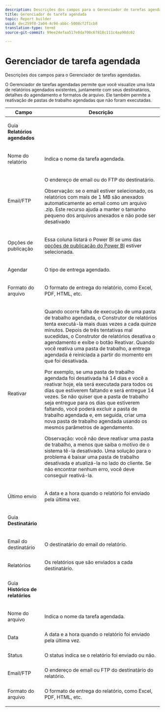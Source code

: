 ```yaml
---
description: Descrições dos campos para o Gerenciador de tarefas agendadas.
title: Gerenciador de tarefa agendada
topic: Report builder
uuid: dec259f0-2a04-4c94-abbc-5008cf2f1cb8
translation-type: tm+mt
source-git-commit: 99ee24efaa517e8da700c67818c111c4aa90dc02

---
```



# Gerenciador de tarefa agendada

Descrições dos campos para o Gerenciador de tarefas agendadas.

O Gerenciador de tarefas agendadas permite que você visualize uma lista de relatórios agendados existentes, juntamente com seus destinatários, detalhes do agendamento e formatos de arquivo. Ele também permite a reativação de pastas de trabalho agendadas que não foram executadas.

<table id="table_21B07A0B5F1D4435A4E882E45A7A6B6E"> 
 <thead> 
  <tr> 
   <th colname="col1" class="entry"> Campo </th> 
   <th colname="col2" class="entry"> Descrição </th> 
  </tr> 
 </thead>
 <tbody> 
  <tr> 
   <td colname="col1"> <p>Guia<b> Relatórios agendados</b> </p> </td> 
   <td colname="col2"> </td> 
  </tr> 
  <tr> 
   <td colname="col1"> <p>Nome do relatório </p> </td> 
   <td colname="col2"> <p>Indica o nome da tarefa agendada. </p> </td> 
  </tr> 
  <tr> 
   <td colname="col1"> <p> Email/FTP </p> </td> 
   <td colname="col2"> <p>O endereço de email ou do FTP do destinatário. </p> <p>Observação: se o email estiver selecionado, os relatórios com mais de 1 MB são anexados automaticamente ao email como um arquivo .zip. Este recurso ajuda a manter o tamanho pequeno dos arquivos anexados e não pode ser desativado </p> </td> 
  </tr> 
  <tr> 
   <td colname="col1"> <p>Opções de publicação </p> </td> 
   <td colname="col2"> <p>Essa coluna listará o Power BI se ums das <a href="/help/analyze/report-builder/c-publish-power-bi/integration-power-bi.md"  > opções de publicação do Power BI</a> estiver selecionada. </p> </td> 
  </tr> 
  <tr> 
   <td colname="col1"> <p>Agendar </p> </td> 
   <td colname="col2"> <p>O tipo de entrega agendado. </p> </td> 
  </tr> 
  <tr> 
   <td colname="col1"> <p> Formato do arquivo </p> </td> 
   <td colname="col2"> <p> O formato de entrega do relatório, como Excel, PDF, HTML, etc. </p> </td> 
  </tr> 
  <tr> 
   <td colname="col1"> <p>Reativar </p> </td> 
   <td colname="col2"> <p>Quando ocorre falha de execução de uma pasta de trabalho agendada, o Construtor de relatórios tenta executá-la mais duas vezes a cada quinze minutos. Depois de três tentativas mal sucedidas, o Construtor de relatórios desativa o agendamento e exibe o botão <span class="wintitle">Reativar</span>. Quando você reativa uma pasta de trabalho, a entrega agendada é reiniciada a partir do momento em que foi desativada. </p> <p>Por exemplo, se uma pasta de trabalho agendada foi desativada há 14 dias e você a reativar hoje, ela será executada para todos os dias que estiverem faltando e será entregue 14 vezes. Se não quiser que a pasta de trabalho seja entregue para os dias que estiverem faltando, você poderá excluir a pasta de trabalho agendada e, em seguida, criar uma nova pasta de trabalho agendada usando os mesmos parâmetros de agendamento. </p> <p> <p>Observação: você não deve reativar uma pasta de trabalho, a menos que saiba o motivo de o sistema tê-la desativado. Uma solução para o problema é baixar uma pasta de trabalho desativada e atualizá-la no lado do cliente. Se não encontrar nenhum erro, você deve conseguir reativá-la. </p> </p> </td> 
  </tr> 
  <tr> 
   <td colname="col1"> <p>Último envio </p> </td> 
   <td colname="col2"> <p>A data e a hora quando o relatório foi enviado pela última vez. </p> </td> 
  </tr> 
  <tr> 
   <td colname="col1"> <p>Guia <b>Destinatário</b> </p> </td> 
   <td colname="col2"> </td> 
  </tr> 
  <tr> 
   <td colname="col1"> <p>Email do destinatário </p> </td> 
   <td colname="col2"> O destinatário do email do relatório. </td> 
  </tr> 
  <tr> 
   <td colname="col1"> <p>Relatórios </p> </td> 
   <td colname="col2"> Os relatórios que são enviados a cada destinatário. </td> 
  </tr> 
  <tr> 
   <td colname="col1"> <p>Guia <b>Histórico de relatórios</b> </p> </td> 
   <td colname="col2"> </td> 
  </tr> 
  <tr> 
   <td colname="col1"> <p>Nome do arquivo </p> </td> 
   <td colname="col2"> Indica o nome da tarefa agendada. </td> 
  </tr> 
  <tr> 
   <td colname="col1"> <p>Data </p> </td> 
   <td colname="col2"> A data e a hora quando o relatório foi enviado pela última vez. </td> 
  </tr> 
  <tr> 
   <td colname="col1"> <p>Status </p> </td> 
   <td colname="col2"> O status indica se o relatório foi enviado ou não. </td> 
  </tr> 
  <tr> 
   <td colname="col1"> <p>Email/FTP </p> </td> 
   <td colname="col2"> O endereço de email ou FTP do destinatário do relatório. </td> 
  </tr> 
  <tr> 
   <td colname="col1"> <p>Formato do arquivo </p> </td> 
   <td colname="col2"> O formato de entrega do relatório, como Excel, PDF, HTML, etc. </td> 
  </tr> 
 </tbody> 
</table>
